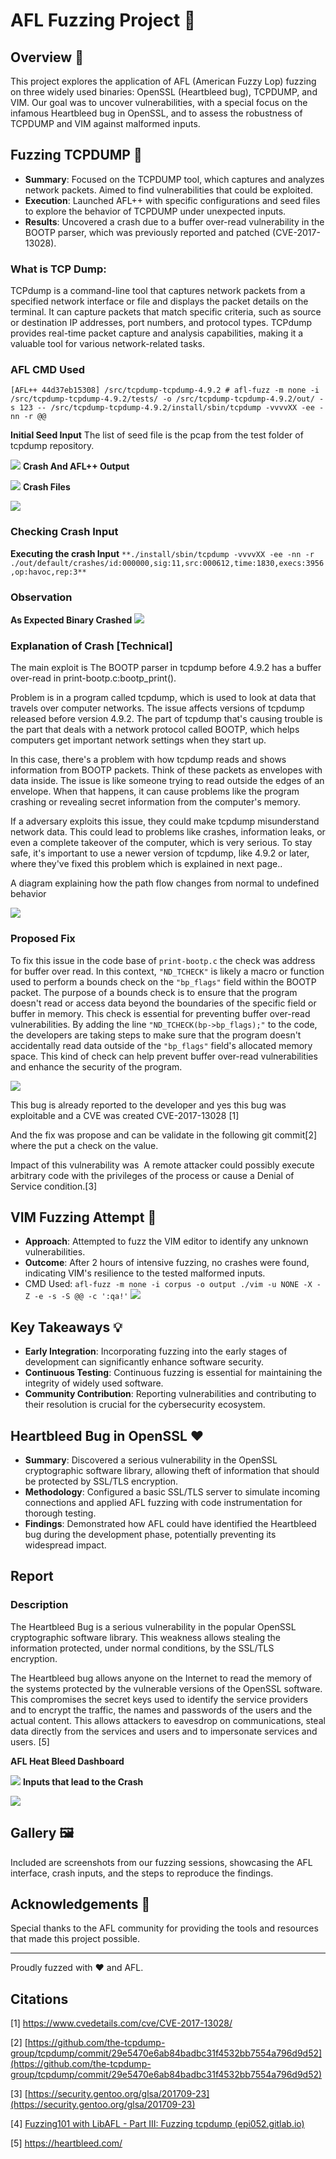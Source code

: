 # AFL Fuzzing Project :bug:

## Overview :mag_right:

This project explores the application of AFL (American Fuzzy Lop) fuzzing on three widely used binaries: OpenSSL (Heartbleed bug), TCPDUMP, and VIM. Our goal was to uncover vulnerabilities, with a special focus on the infamous Heartbleed bug in OpenSSL, and to assess the robustness of TCPDUMP and VIM against malformed inputs.

## Fuzzing TCPDUMP :satellite:

- **Summary**: Focused on the TCPDUMP tool, which captures and analyzes network packets. Aimed to find vulnerabilities that could be exploited.
- **Execution**: Launched AFL++ with specific configurations and seed files to explore the behavior of TCPDUMP under unexpected inputs.
- **Results**: Uncovered a crash due to a buffer over-read vulnerability in the BOOTP parser, which was previously reported and patched (CVE-2017-13028).
### What is TCP Dump:
TCPdump is a command-line tool that captures network packets from a specified network interface or file and displays the packet details on the terminal. It can capture packets that match specific criteria, such as source or destination IP addresses, port numbers, and protocol types. TCPdump provides real-time packet capture and analysis capabilities, making it a valuable tool for various network-related tasks.

### AFL CMD Used 
```
[AFL++ 44d37eb15308] /src/tcpdump-tcpdump-4.9.2 # afl-fuzz -m none -i /src/tcpdump-tcpdump-4.9.2/tests/ -o /src/tcpdump-tcpdump-4.9.2/out/ -s 123 -- /src/tcpdump-tcpdump-4.9.2/install/sbin/tcpdump -vvvvXX -ee -nn -r @@
```

**Initial Seed Input**
The list of seed file is the pcap from the test folder of tcpdump repository.

**![](https://lh7-us.googleusercontent.com/EONTsG3_XVxvhVcE-twsci9O6g0KlOcIRVWaB9MO45PFmubH2BQXltcGqjvlR_4j98mLHLS8yWEprIckYEXM8Caug8IVAU0xSBPm2yX17tOn5gGg-74enbnFXB5UYSm1-IDHQgrBlrkU6_uvCWvO7aE)**
**Crash And AFL++ Output**

**![](https://lh7-us.googleusercontent.com/WZlsg0AhldOsNdFpsWDiOwIYXgjcxQg20oPhPwIzG01ZtVCf96Vo4YVQy46jREHLxUFXtRlXV8RQMBiEkwCU1CQ2akIHM9Ej79FqP45PhvFnDoOZcREj8wzSFK6oZIXw61_aQ8hjwDhgWdlHvcP9i90)**
**Crash Files**

**![](https://lh7-us.googleusercontent.com/J4Zqkv2rChB0rXEdClekoO18NuNG43x8I9gTIpRg6ZN8QnCQOi83ye7XPA47hq541K6Q5jipUJ_bB894xzNHXjjsWSwjp5cALl92J3dgS29yW0lb-YMLLNTIfGdUyxWHwWjDXLpDhcqijyIN1dwXoJ4)**
### Checking Crash Input 
**Executing the crash Input**
`**./install/sbin/tcpdump -vvvvXX -ee -nn -r ./out/default/crashes/id:000000,sig:11,src:000612,time:1830,execs:3956,op:havoc,rep:3**`

### Observation
**As Expected Binary Crashed**
**![](https://lh7-us.googleusercontent.com/DWwepJLdBzzVBQhmKaEgRePCmMaNzwAcPQnnCpJNx_8qdRp7q7wG1zuRcKglkn-Dip9wo6UzXyAIgdkf5XblXuon3tgOWhksChj6ux665WBvh3y0oW4TvMMXWzFZ9JU_PdnXWKTZ68xTQdyHvhkQcVI)**
### Explanation of Crash [Technical]


The main exploit is The BOOTP parser in tcpdump before 4.9.2 has a buffer over-read in print-bootp.c:bootp_print().

Problem is in a program called tcpdump, which is used to look at data that travels over computer networks. The issue affects versions of tcpdump released before version 4.9.2. The part of tcpdump that's causing trouble is the part that deals with a network protocol called BOOTP, which helps computers get important network settings when they start up.

In this case, there's a problem with how tcpdump reads and shows information from BOOTP packets. Think of these packets as envelopes with data inside. The issue is like someone trying to read outside the edges of an envelope. When that happens, it can cause problems like the program crashing or revealing secret information from the computer's memory.

If a adversary exploits this issue, they could make tcpdump misunderstand network data. This could lead to problems like crashes, information leaks, or even a complete takeover of the computer, which is very serious. To stay safe, it's important to use a newer version of tcpdump, like 4.9.2 or later, where they've fixed this problem which is explained in next page..

A diagram explaining how the path flow changes from normal to undefined behavior


**![](https://lh7-us.googleusercontent.com/v2Yne-rZUOrZEFdLWFtcDSbqLW5YGBB2yLDceiaJFsz0eI6XIT5JnX6sbfYgGsQybpOePMfyVYb79QKK9x_z-LmNi7gNgD0VPzBOnQ-vch2_DVHEab35Z3NM73FSYTROVzH3_o5qvhVN4T4hX-A7PFg)**
### Proposed Fix

To fix this issue in the code base of  `print-bootp.c`  the check was address for buffer over read.
In this context, `"ND_TCHECK"` is likely a macro or function used to perform a bounds check on the `"bp_flags"` field within the BOOTP packet. The purpose of a bounds check is to ensure that the program doesn't read or access data beyond the boundaries of the specific field or buffer in memory. This check is essential for preventing buffer over-read vulnerabilities.
By adding the line `"ND_TCHECK(bp->bp_flags);"` to the code, the developers are taking steps to make sure that the program doesn't accidentally read data outside of the `"bp_flags"` field's allocated memory space. This kind of check can help prevent buffer over-read vulnerabilities and enhance the security of the program.

**![](https://lh7-us.googleusercontent.com/w0cO8S-Q_hThI5ADXFRwljTfxhu4egOgQ3b55fueqfJvdtYxNM7FzyjU_XmZFwsg9tiYXbcX8CdVszEJ7xT4ODBAHbcJ3ZrlOPFqSNSZf07hlCAI43CKPnfAYY4S8_VVUB6QS2GMghPFh5LZXnJ9fnw)**

This bug is already reported to the developer and yes this bug was exploitable and a CVE was created CVE-2017-13028 [1]

And the fix was propose and can be validate in the following git commit[2] where the put a check on the value.

Impact of this vulnerability was  A remote attacker could possibly execute arbitrary code with the privileges of the process or cause a Denial of Service condition.[3]



## VIM Fuzzing Attempt :memo:

- **Approach**: Attempted to fuzz the VIM editor to identify any unknown vulnerabilities.
- **Outcome**: After 2 hours of intensive fuzzing, no crashes were found, indicating VIM's resilience to the tested malformed inputs.
- CMD Used: `afl-fuzz -m none -i corpus -o output ./vim -u NONE -X -Z -e -s -S @@ -c ':qa!'`
**![](https://lh7-us.googleusercontent.com/fqKBFysiXoYikB9cX3v8M_cIKo-L0fCoX6MJUiMo3479eohEJMb6GRvqSL6tvq2CUnxfoMzeo0SiJK27gY71nJgY0XC0Tf4eWIoInoMAx7m0UnXgKHTD0a6wb5Upzl5C-uBuatvQWtFzB19FsY6b_Xc)**

## Key Takeaways :bulb:

- **Early Integration**: Incorporating fuzzing into the early stages of development can significantly enhance software security.
- **Continuous Testing**: Continuous fuzzing is essential for maintaining the integrity of widely used software.
- **Community Contribution**: Reporting vulnerabilities and contributing to their resolution is crucial for the cybersecurity ecosystem.
## Heartbleed Bug in OpenSSL :heart:

- **Summary**: Discovered a serious vulnerability in the OpenSSL cryptographic software library, allowing theft of information that should be protected by SSL/TLS encryption.
- **Methodology**: Configured a basic SSL/TLS server to simulate incoming connections and applied AFL fuzzing with code instrumentation for thorough testing.
- **Findings**: Demonstrated how AFL could have identified the Heartbleed bug during the development phase, potentially preventing its widespread impact.

## Report

### Description
The Heartbleed Bug is a serious vulnerability in the popular OpenSSL cryptographic software library. This weakness allows stealing the information protected, under normal conditions, by the SSL/TLS encryption. 

The Heartbleed bug allows anyone on the Internet to read the memory of the systems protected by the vulnerable versions of the OpenSSL software. This compromises the secret keys used to identify the service providers and to encrypt the traffic, the names and passwords of the users and the actual content. This allows attackers to eavesdrop on communications, steal data directly from the services and users and to impersonate services and users. [5]

**AFL Heat Bleed Dashboard**

**![](https://lh7-us.googleusercontent.com/10Co0SANN0O_RBT2lMn4JU9I_KGY-djMzyv96Z5ha7o65sHXeIvXkYiovHocxsj3fHzObLHAi_CWi9WD-dwLezoGDvWTtbGZ2JEG5RV6QOoSMlu_yBRF931IjfOQxZNgwo2HAF90LNPSzOkW_DugtN0)**
**Inputs that lead to the Crash** 

**![](https://lh7-us.googleusercontent.com/Gls5DxOwqxAEuBr59S8xr9EhcVM-Y3h-3AEYfB0Dw4Dd-4B8jzSUBUkXLft5PSud-AImu95yPDukbaqJ_UlQ8FQVRjuUf_yPnbzQR8BcbLYYvqRUEt75l6_VFnH-LcuXT2n16ZtMfelLiWYG6IKvsXU)**
## Gallery :framed_picture:

Included are screenshots from our fuzzing sessions, showcasing the AFL interface, crash inputs, and the steps to reproduce the findings.

## Acknowledgements :clap:

Special thanks to the AFL community for providing the tools and resources that made this project possible.

---

Proudly fuzzed with :heart: and AFL.

## Citations
[1] https://www.cvedetails.com/cve/CVE-2017-13028/

[2] [https://github.com/the-tcpdump-group/tcpdump/commit/29e5470e6ab84badbc31f4532bb7554a796d9d52](https://github.com/the-tcpdump-group/tcpdump/commit/29e5470e6ab84badbc31f4532bb7554a796d9d52)

[3] [https://security.gentoo.org/glsa/201709-23](https://security.gentoo.org/glsa/201709-23)

[4] [Fuzzing101 with LibAFL - Part III: Fuzzing tcpdump (epi052.gitlab.io)](https://epi052.gitlab.io/notes-to-self/blog/2021-11-20-fuzzing-101-with-libafl-part-3/)

[5] https://heartbleed.com/
